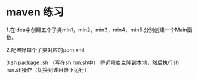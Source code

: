 # maven 练习

1.在idea中创建五个子类min1，min2，min3，min4，min5,分别创建一个Main函数。

2.配置好每个子类对应的pom.xml

3.sh package .sh   （写在sh run.sh中）
将远程库克隆到本地，然后执行sh run.sh操作（切换到该目录下运行）

